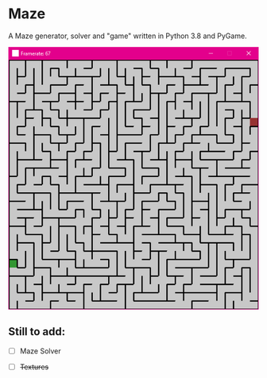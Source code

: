 # Maze
A Maze generator, solver and "game" written in Python 3.8 and PyGame.

![program screenshot](https://github.com/hamolicious/Maze/blob/master/screenshots/sc.png?raw=true)

## Still to add:
- [ ] Maze Solver
- [ ] ~~Textures~~

